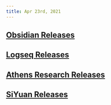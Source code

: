 ```yaml
---
title: Apr 23rd, 2021
---
```


## [Obsidian Releases](https://github.com/obsidianmd/obsidian-releases/releases/)
## [Logseq Releases](https://github.com/logseq/logseq/releases)
## [Athens Research Releases](https://github.com/athensresearch/athens/releases)
## [SiYuan Releases](https://github.com/siyuan-note/siyuan/releases)
